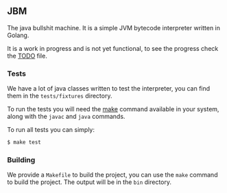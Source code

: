 ## JBM

The java bullshit machine.
It is a simple JVM bytecode interpreter written in Golang.

It is a work in progress and is not yet functional, to see the progress check the [TODO](TODO.md) file.

### Tests

We have a lot of java classes written to test the interpreter, you can find them in the `tests/fixtures` directory.

To run the tests you will need the [make](https://www.gnu.org/software/make/) command available in your system, along with the `javac` and `java` commands.

To run all tests you can simply:

```bash
$ make test
```

### Building

We provide a `Makefile` to build the project, you can use the `make` command to build the project.
The output will be in the `bin` directory.
